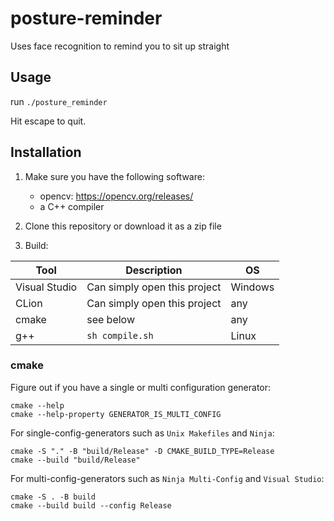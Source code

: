 # posture-reminder

Uses face recognition to remind you to sit up straight 

## Usage

run `./posture_reminder`

Hit escape to quit.

## Installation

1. Make sure you have the following software:
   - opencv: https://opencv.org/releases/
   - a C++ compiler
 
2. Clone this repository or download it as a zip file

2. Build:

| Tool          | Description                  | OS      |
|---------------|------------------------------|---------|
| Visual Studio | Can simply open this project | Windows |
| CLion         | Can simply open this project | any     |
| cmake         | see below                    | any     |
| g++           | `sh compile.sh`              | Linux   |

### cmake

Figure out if you have a single or multi configuration generator:

```shell
cmake --help
cmake --help-property GENERATOR_IS_MULTI_CONFIG
```

For single-config-generators such as `Unix Makefiles` and `Ninja`:

```shell
cmake -S "." -B "build/Release" -D CMAKE_BUILD_TYPE=Release
cmake --build "build/Release"
```

For multi-config-generators such as `Ninja Multi-Config` and `Visual Studio`:

```shell
cmake -S . -B build
cmake --build build --config Release
```
